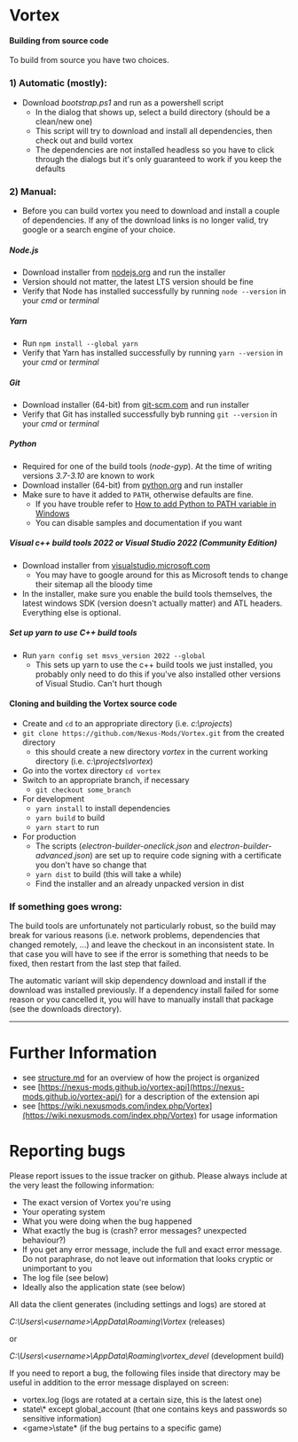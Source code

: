 # Vortex

#### Building from source code

To build from source you have two choices.
### 1) Automatic (mostly):
- Download _bootstrap.ps1_ and run as a powershell script
  - In the dialog that shows up, select a build directory (should be a clean/new one)
  - This script will try to download and install all dependencies, then check out and build vortex
  - The dependencies are not installed headless so you have to click through the dialogs but it's only guaranteed to work if you keep the defaults

### 2) Manual:
- Before you can build vortex you need to download and install a couple of dependencies. If any of the download links is no longer valid, try google or a search engine of your choice.

##### Node.js
- Download installer from [nodejs.org](https://nodejs.org) and run the installer
- Version should not matter, the latest LTS version should be fine
- Verify that Node has installed successfully by running `node --version` in your _cmd_ or _terminal_

##### Yarn
- Run `npm install --global yarn`
- Verify that Yarn has installed successfully by running `yarn --version` in your _cmd_ or _terminal_

##### Git
- Download installer (64-bit) from [git-scm.com](https://git-scm.com/downloads) and run installer
- Verify that Git has installed successfully byb running `git --version` in your _cmd_ or _terminal_

##### Python
- Required for one of the build tools (_node-gyp_). At the time of writing versions _3.7-3.10_ are known to work
- Download installer (64-bit) from [python.org](https://www.python.org/downloads/) and run installer
- Make sure to have it added to `PATH`, otherwise defaults are fine.
  - If you have trouble refer to [How to add Python to PATH variable in Windows](https://www.educative.io/answers/how-to-add-python-to-path-variable-in-windows)
  - You can disable samples and documentation if you want

##### Visual c++ build tools 2022 or Visual Studio 2022 (Community Edition)
- Download installer from [visualstudio.microsoft.com](https://visualstudio.microsoft.com/en/downloads/) 
  - You may have to google around for this as Microsoft tends to change their sitemap all the bloody time
- In the installer, make sure you enable the build tools themselves, the latest windows SDK (version doesn't actually matter) and ATL headers. Everything else is optional.

##### Set up yarn to use C++ build tools
- Run `yarn config set msvs_version 2022 --global`
  - This sets up yarn to use the c++ build tools we just installed, you probably only need to do this if you've also installed other versions of Visual Studio. Can't hurt though

#### Cloning and building the Vortex source code
- Create and `cd` to an appropriate directory (i.e. _c:\projects_)
- `git clone https://github.com/Nexus-Mods/Vortex.git` from the created directory
  - this should create a new directory _vortex_ in the current working directory (i.e. _c:\projects\vortex_)
- Go into the vortex directory `cd vortex`
- Switch to an appropriate branch, if necessary
  - `git checkout some_branch`
- For development
  - `yarn install` to install dependencies
  - `yarn build` to build
  - `yarn start` to run
- For production
  - The scripts (_electron-builder-oneclick.json_ and _electron-builder-advanced.json_) are set up to require code signing with
    a certificate you don't have so change that
  - `yarn dist` to build (this will take a while)
  - Find the installer and an already unpacked version in dist

### If something goes wrong:

The build tools are unfortunately not particularly robust, so the build may break for various reasons (i.e. network problems, dependencies that changed remotely, ...) and leave the checkout in an inconsistent state.
In that case you will have to see if the error is something that needs to be fixed, then restart from the last step that failed.

The automatic variant will skip dependency download and install if the download was installed previously. If a dependency install failed for some reason or you cancelled it, you will have to manually install that package (see the downloads directory).

------
# Further Information

- see [structure.md](structure.md) for an overview of how the project is organized
- see [https://nexus-mods.github.io/vortex-api](https://nexus-mods.github.io/vortex-api/) for a description of the extension api
- see [https://wiki.nexusmods.com/index.php/Vortex](https://wiki.nexusmods.com/index.php/Vortex) for usage information

# Reporting bugs

Please report issues to the issue tracker on github. Please always include at the very least the following information:
- The exact version of Vortex you're using
- Your operating system
- What you were doing when the bug happened
- What exactly the bug is (crash? error messages? unexpected behaviour?)
- If you get any error message, include the full and exact error message. Do not paraphrase, do not leave out information that looks cryptic or unimportant to you
- The log file (see below)
- Ideally also the application state (see below)

All data the client generates (including settings and logs) are stored at

_C:\Users\\<username\>\AppData\Roaming\Vortex_ (releases)

or

_C:\Users\\<username\>\AppData\Roaming\vortex\_devel_ (development build)

If you need to report a bug, the following files inside that directory may be useful in addition to the error message displayed on screen:

- vortex.log (logs are rotated at a certain size, this is the latest one)
- state\\* except global_account (that one contains keys and passwords so sensitive information)
- \<game\>\state\* (if the bug pertains to a specific game)
